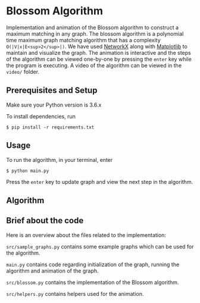 # Blossom Algorithm

Implementation and animation of the Blossom algorithm to construct a maximum matching in any graph. The blossom algorithm is a polynomial time maximum graph matching algorithm that has a complexity `O(|V|x|E<sup>2</sup>|)`. We have used [NetworkX](https://networkx.org/) along with [Matplotlib](https://matplotlib.org/) to maintain and visualize the graph. The animation is interactive and the steps of the algorithm can be viewed one-by-one by pressing the `enter` key while the program is executing. A video of the algorithm can be viewed in the `video/` folder.

## Prerequisites and Setup 
Make sure your Python version is 3.6.x

To install dependencies, run
```
$ pip install -r requirements.txt
```

## Usage

To run the algorithm, in your terminal, enter

```
$ python main.py
```

Press the `enter` key to update graph and view the next step in the algorithm.


## Algorithm

## Brief about the code
Here is an overview about the files related to the implementation:

`src/sample_graphs.py` contains some example graphs which can be used for the algorithm.

`main.py` contains code regarding initialization of the graph, running the algorithm and animation of the graph.

`src/blossom.py` contains the implementation of the Blossom algorithm.

`src/helpers.py` contains helpers used for the animation.

